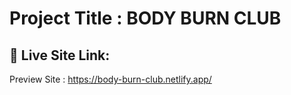 
# Project Title : BODY BURN CLUB

## 🔗 Live Site Link: 
Preview Site : https://body-burn-club.netlify.app/
